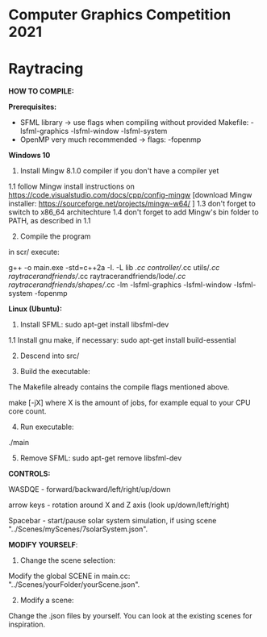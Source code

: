# Computer Graphics Competition 2021
# Raytracing 

**HOW TO COMPILE:**

**Prerequisites:**

- SFML library 
  -> use flags when compiling without provided Makefile: -lsfml-graphics -lsfml-window -lsfml-system 
- OpenMP very much recommended -> flags:                 -fopenmp

**Windows 10**

1. Install Mingw 8.1.0 compiler if you don't have a compiler yet

1.1 follow Mingw install instructions on https://code.visualstudio.com/docs/cpp/config-mingw
    [download Mingw installer: https://sourceforge.net/projects/mingw-w64/ ]
1.3 don't forget to switch to x86_64 architechture
1.4 don't forget to add Mingw's bin folder to PATH, as described in 1.1



2. Compile the program

in scr/ execute:

g++ -o main.exe -std=c++2a -I. -L lib  *.cc controller/*.cc utils/*.cc raytracerandfriends/*.cc  raytracerandfriends/lode/*.cc raytracerandfriends/shapes/*.cc  -lm -lsfml-graphics -lsfml-window -lsfml-system -fopenmp

**Linux (Ubuntu):**

1. Install SFML:
sudo apt-get install libsfml-dev

1.1 Install gnu make, if necessary:
sudo apt-get install build-essential

2. Descend into src/

3. Build the executable:

The Makefile already contains the compile flags mentioned above.

make [-jX] 
where X is the amount of jobs, for example equal to your CPU core count.

4. Run executable:

./main

5. Remove SFML:
sudo apt-get remove libsfml-dev



**CONTROLS:**

WASDQE     - forward/backward/left/right/up/down

arrow keys - rotation around X and Z axis (look up/down/left/right)

Spacebar   - start/pause solar system simulation, if using scene "../Scenes/myScenes/7solarSystem.json".


**MODIFY YOURSELF**:
1. Change the scene selection:

Modify the global SCENE in main.cc: "../Scenes/yourFolder/yourScene.json".

2. Modify a scene:

Change the .json files by yourself. You can look at the existing scenes for inspiration.














